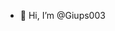 - 👋 Hi, I’m @Giups003
<!---
Giups003/Giups003 is a ✨ special  repository because its `README.md` (this file) appears on your GitHub profile.
You can click the Preview link to take a look at your changes.
--->
